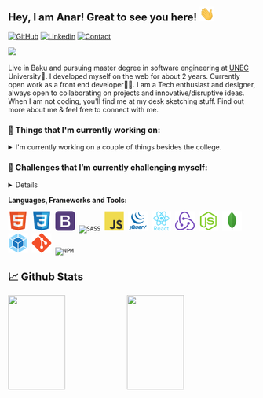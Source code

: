 <h2>Hey, I am Anar! Great to see you here! <img src="https://raw.githubusercontent.com/ABSphreak/ABSphreak/master/gifs/Hi.gif" width="30px"></h2>

[![GitHub](https://img.shields.io/badge/SUPPORT%20AT-GITHUB-lightgrey?style=for-the-badge&logo=github)](https://github.com/ianarseferov)
[![Linkedin](https://img.shields.io/badge/MY%20PROFILE-Linkedin-blue?style=for-the-badge&logo=linkedin)](https://www.linkedin.com/in/anarseferov/) 
[![Contact](https://img.shields.io/badge/CONTACT-MAIL-red?style=for-the-badge&logo=gmail&logoColor=white)](mailto:anarseferrov@outlook.com)

 <img src="https://github.com/Asmit2952/Asmit2952/blob/master/src/header_.png" />
 
Live in Baku and pursuing master degree in software engineering at <a href="https://unec.edu.az/">UNEC</a> University🏫. I developed myself on the web for about 2 years. Currently open work as a front end developer👨‍💻. I am a Tech enthusiast and designer, always open to collaborating on projects and innovative/disruptive ideas. When I am not coding, you'll find me  at my desk sketching stuff. Find out more about me & feel free to connect with me. 

<!-- <img alt="Dev" src="https://github.com/rajput2107/rajput2107/blob/master/Assets/Developer.gif" align="right"/> -->

<h3>💼 Things that I'm currently working on:</h3>
<details>
  <summary>I'm currently working on a couple of things besides the college. </summary>
  <ul>
    <br>
    <li>Refreshing Front-End skills by taking online courses</li>
    <li>Creating portfolio projects</li>
    <li>Looking forward to take a Data Structures and Algoritms Course</li>
    <li>Inquiring more about UX/UI.</li>
    <li>🔜</li>
  </ul>
</details>

### 🌱 Challenges that I’m currently challenging myself:
<details>
  <ul>
    <br>
    <li>Learn to code 5-6 hours a day with no distraction ( One day off a week. )</li>
    <li>Avoid over using social media</li>
    <li>Read more books</li>
    <li>🔜</li>
  </ul>
</details>

**Languages, Frameworks and Tools:**
<p align="left">
      <p>
        <code><img src="https://github.com/devicons/devicon/blob/master/icons/html5/html5-original.svg" alt="HTML" width="40" height="40" /></code>&nbsp;
        <code><img src="https://github.com/devicons/devicon/blob/master/icons/css3/css3-original.svg" alt="CSS" width="40" height="40" /></code>&nbsp;
        <code><img src="https://raw.githubusercontent.com/github/explore/80688e429a7d4ef2fca1e82350fe8e3517d3494d/topics/bootstrap/bootstrap.png" alt="bootstrap" width="40"      height="40" /></code>&nbsp;
    <code><img src="https://camo.githubusercontent.com/3a61a49321fba37513904864aee93be1873b05f2cb84b9c13a5dfbb534ac17fa/68747470733a2f2f6564656e742e6769746875622e696f2f537570657254696e7949636f6e732f696d616765732f7376672f736173732e737667" alt="SASS" width="40" height="40" /></code>&nbsp;
  <code><img src="https://github.com/devicons/devicon/blob/master/icons/javascript/javascript-original.svg" alt="JS" width="40" height="40" /></code>&nbsp;
    <code><img src="https://github.com/devicons/devicon/blob/master/icons/jquery/jquery-plain-wordmark.svg" alt="jQuery" width="40" height="40" /></code>&nbsp;
    <code><img src="https://github.com/devicons/devicon/blob/master/icons/react/react-original-wordmark.svg" alt="React" width="40" height="40" /></code>&nbsp;
        <code><img src="https://github.com/devicons/devicon/blob/master/icons/redux/redux-original.svg" alt="Redux" width="40" height="40" /></code>&nbsp;
  <code><img src="https://github.com/devicons/devicon/blob/master/icons/nodejs/nodejs-original.svg" alt="Node.js" width="40" height="40" /></code>&nbsp;
      <code><img src="https://github.com/devicons/devicon/blob/master/icons/mongodb/mongodb-original.svg" alt="mongodb" width="40" height="40" /></code>&nbsp;
  <code><img src="https://github.com/devicons/devicon/blob/master/icons/webpack/webpack-original.svg" alt="Webpack" width="40" height="40" /></code>&nbsp;
  <code><img src="https://github.com/devicons/devicon/blob/master/icons/git/git-original.svg" alt="git" width="40" height="40" /></code>&nbsp;
  <code><img src="https://camo.githubusercontent.com/4348417189e1f7f64d07e1373b16e9a61bc8de4b0ff78238417528850701649b/68747470733a2f2f6564656e742e6769746875622e696f2f537570657254696e7949636f6e732f696d616765732f7376672f6e706d2e737667" alt="NPM" width="40" height="40" /></code>&nbsp;
      </p>
</p>

## 📈 Github Stats

<p>
  <img align="left" src="https://github-readme-stats.vercel.app/api?username=ianarseferov&layout=compact&hide_border=true&show_icons=true&theme=react"   width="48%" height="192px"/>

  <img src="https://github-readme-stats.vercel.app/api/top-langs/?username=ianarseferov&langs_count=8&layout=compact&theme=react&hide_border=true&icon_color=F8D866&hide=Jupyter%20Notebook"  width="48%" height="192px"/>
</p>

